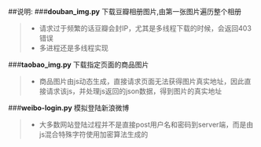 ##说明:
###**douban_img.py**	下载豆瓣相册图片,由第一张图片遍历整个相册
> * 请求过于频繁的话豆瓣会封IP，尤其是多线程下载的时候，会返回403错误
> * 多进程还是多线程实现

###**taobao_img.py**	下载指定页面的商品图片
> * 商品图片由js动态生成，直接请求页面无法获得图片真实地址，因此直接请求该js，并处理js返回的json数据，得到图片的真实地址

###**weibo-login.py**	模拟登陆新浪微博
> * 大多数网站登陆过程并不是直接post用户名和密码到server端，而是由js混合特殊字符使用加密算法生成的
